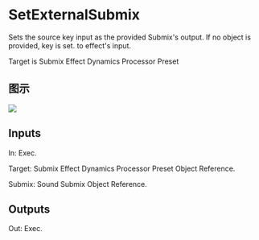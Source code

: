 # SetExternalSubmix

Sets the source key input as the provided Submix's output. If no object is provided, key is set. to effect's input.

Target is Submix Effect Dynamics Processor Preset

## 图示

![]($-20221218-18043087.png)

## Inputs

In: Exec.

Target: Submix Effect Dynamics Processor Preset Object Reference.

Submix: Sound Submix Object Reference.  

## Outputs

Out: Exec.

